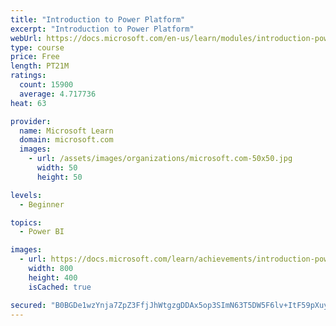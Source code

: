 ```yaml
---
title: "Introduction to Power Platform"
excerpt: "Introduction to Power Platform"
webUrl: https://docs.microsoft.com/en-us/learn/modules/introduction-power-platform/
type: course
price: Free
length: PT21M
ratings:
  count: 15900
  average: 4.717736
heat: 63

provider:
  name: Microsoft Learn
  domain: microsoft.com
  images:
    - url: /assets/images/organizations/microsoft.com-50x50.jpg
      width: 50
      height: 50

levels:
  - Beginner

topics:
  - Power BI

images:
  - url: https://docs.microsoft.com/learn/achievements/introduction-power-platform-social.png
    width: 800
    height: 400
    isCached: true

secured: "B0BGDe1wzYnja7ZpZ3FfjJhWtgzgDDAx5op3SImN63T5DW5F6lv+ItF59pXuy8pyvd1ifj/SxpjcaUV/f0qkdLLCb9fZrHko3liDvWwONfhfAymBCFE0rtiTmurpeJhiXTdnTyNRMyvn3sZpbN8vXpghKL0hLbGIo+h2SMGKWYTjB23nJOkAwTGI3/y3pOxOZp+uzVClS9c0VPFqGqYSDIujKVdVCIFl6q5s8bRO1sOoBy7ApIbMTkH8rPzo4+2br59Q3w/J+NxdZvw8dTukotT1f2djso5Jtoc8lzFYgTrPf6/PP4o0PU1z9DunEGBdL5wjRXaaALDsaVbsaDxVCBGVeDznPbei6ehOf9XYad/9k7UA52W1xM5RzDlYYa6aHkGp8Dlyg1liC+0992ypboYjpkuibkMbcnuhqzyYPZAlZCPe3cwDnmXCffPGtIri;lC5kZC3T3J/B9OBcRwl3bw=="
---
```


